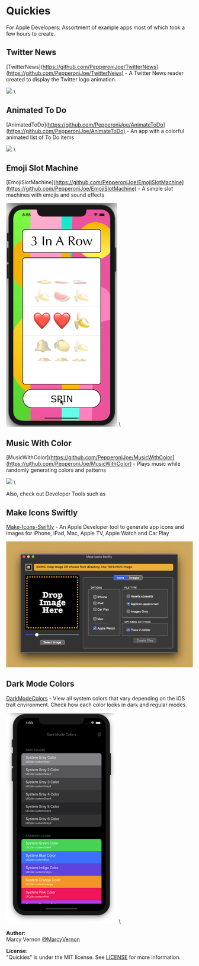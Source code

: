 # Quickies
For Apple Developers: Assortment of example apps most of which took a few hours to create.

## Twitter News

[TwitterNews](https://github.com/PepperoniJoe/TwitterNews](https://github.com/PepperoniJoe/TwitterNews) - A Twitter News reader created to display the Twitter logo animation.

<img src="GitHub-Images/TwitterNews.gif" width="300"> \


## Animated To Do

[AnimatedToDo](https://github.com/PepperoniJoe/AnimateToDo](https://github.com/PepperoniJoe/AnimateToDo) - An app with a colorful animated list of To Do items

<img src="GitHub-Images/AnimatedToDo.gif" width="300">  \


## Emoji Slot Machine

[EmojiSlotMachine](https://github.com/PepperoniJoe/EmojiSlotMachine](https://github.com/PepperoniJoe/EmojiSlotMachine) - A simple slot machines with emojis and sound effects

<img src="GitHub-Images/EmojiSlotMachine.gif" width="300">  \


## Music With Color

[MusicWithColor](https://github.com/PepperoniJoe/MusicWithColor](https://github.com/PepperoniJoe/MusicWithColor) - Plays music while randomly generating colors and patterns

<img src="GitHub-Images/MusicWithColor.gif" width="300">  \

Also, check out Developer Tools such as

## Make Icons Swiftly

[Make-Icons-Swiftly](https://github.com/PepperoniJoe/Make-Icons-Swiftly) -
An Apple Developer tool to generate app icons and images for iPhone, iPad, Mac, Apple TV, Apple Watch and Car Play

<img src="GitHub-Images/Make-Icons-Swiftly.png" width="600">

## Dark Mode Colors

[DarkModeColors](https://github.com/PepperoniJoe/DarkModeColors) -
View all system colors that vary depending on the iOS trait environment. Check how each color looks in dark and regular modes.

<img src="GitHub-Images/DarkModeColors.png" width="300">  \


**Author:** \
Marcy Vernon [@MarcyVernon](https://twitter.com/MarcyVernon)

**License:** \
"Quickies" is under the MIT license. See [LICENSE](/LICENSE) for more information.
